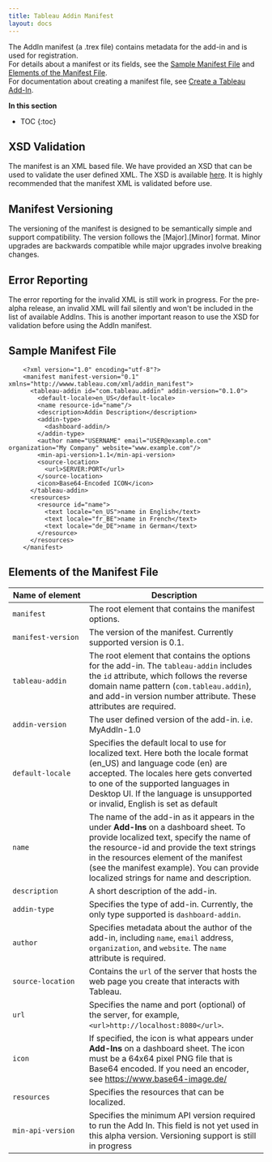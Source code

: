 ```yaml
---
title: Tableau Addin Manifest
layout: docs
---
```


The AddIn manifest (a .trex file) contains metadata for the add-in and is used for registration.  
For details about a manifest or its fields, see the [Sample Manifest File](#sample-manifest-file) and [Elements of the Manifest File](#elements-of-the-manifest-file).  
For documentation about creating a manifest file, see [Create a Tableau Add-In]({{site.baseurl}}/docs/trex_getstarted#create-a-manifest-file).

**In this section**

* TOC
{:toc}



## XSD Validation
The manifest is an XML based file. We have provided an XSD that can be used to validate the user defined XML. The XSD is available [here](https://prerelease.tableau.com/project/version/item.html?cap=52e2710a0793434d82142736c7ab3029&arttypeid={0DD668AE-472C-4E70-B465-35F7AE0DEB6D}&artid={939493D2-8000-4192-857A-67624CBCC35A}). It is highly recommended that the manifest XML is validated before use. 

## Manifest Versioning
The versioning of the manifest is designed to be semantically simple and support compatibility. The version follows the [Major].[Minor] format. Minor upgrades are backwards compatible while major upgrades involve breaking changes. 

## Error Reporting
The error reporting for the invalid XML is still work in progress. For the pre-alpha release, an invalid XML will fail silently and won't be included in the list of available AddIns. This is another important reason to use the XSD for validation before using the AddIn manifest.

## Sample Manifest File

        <?xml version="1.0" encoding="utf-8"?> 
        <manifest manifest-version="0.1" xmlns="http://wwww.tableau.com/xml/addin_manifest">
          <tableau-addin id="com.tableau.addin" addin-version="0.1.0">
            <default-locale>en_US</default-locale>
            <name resource-id="name"/>
            <description>Addin Description</description>
            <addin-type>
              <dashboard-addin/>
            </addin-type>
            <author name="USERNAME" email="USER@example.com" organization="My Company" website="www.example.com"/>
            <min-api-version>1.1</min-api-version>
            <source-location>
              <url>SERVER:PORT</url> 
            </source-location>
            <icon>Base64-Encoded ICON</icon>
          </tableau-addin>
          <resources>
            <resource id="name">
              <text locale="en_US">name in English</text>
              <text locale="fr_BE">name in French</text>
              <text locale="de_DE">name in German</text>
            </resource>
          </resources>
        </manifest>



## Elements of the Manifest File

<table>
<colgroup>
<col width="30%" />
<col width="70%" />
</colgroup>
<thead>
<tr class="header">
<th>Name of element</th>
<th>Description</th>
</tr>
</thead>
<tbody>
<tr class="odd">
<td><code>manifest</code></td>
<td>The root element that contains the manifest options.</td>
</tr>
<tr class="event">
<td><code>manifest-version</code></td>
<td>The version of the manifest. Currently supported version is 0.1. </td>
</tr>
<tr class="odd">
<td><code>tableau-addin</code></td>
<td>The root element that contains the options for the add-in. The <code>tableau-addin</code> includes the <code>id</code> attribute, which follows the reverse domain name pattern (<code>com.tableau.addin</code>), and add-in version number attribute. These attributes are required.</td>
</tr>
<tr class="even">
<td><code>addin-version</code></td>
<td>The user defined version of the add-in. i.e. MyAddIn-1.0</td>
</tr>
<tr class="odd">
<td><code>default-locale</code></td>
<td>Specifies the default local to use for localized text. Here both the locale format (en_US) and language code (en) are accepted. The locales here gets converted to one of the supported languages in Desktop UI. If the language is unsupported or invalid, English is set as default </td>
</tr>
<tr class="even">
<td><code>name</code></td>
<td>The name of the add-in as it appears in the under <strong>Add-Ins</strong> on a dashboard sheet. To provide localized text, specify the name of the resource-id and provide the text strings in the resources element of the manifest (see the manifest example). You can provide localized strings for name and description.</td>
</tr>
<tr class="odd">
<td><code>description</code></td>
<td>A short description of the add-in.</td>
</tr>
<tr class="even">
<td><code>addin-type</code></td>
<td>Specifies the type of add-in. Currently, the only type supported is <code>dashboard-addin</code>.</td>
</tr>
<tr class="odd">
<td><code>author</code></td>
<td>Specifies metadata about the author of the add-in, including <code>name</code>, <code>email</code> address, <code>organization</code>, and <code>website</code>. The <code>name</code> attribute is required.</td>
</tr>
<tr class="even">
<td><code>source-location</code></td>
<td>Contains the <code>url</code> of the server that hosts the web page you create that interacts with Tableau.</td>
</tr>
<tr class="odd">
<td><code>url</code></td>
<td>Specifies the name and port (optional) of the server, for example, <code>&lt;url&gt;http://localhost:8080&lt;/url&gt;</code>.</td>
</tr>
<tr class="even">
<td><code>icon</code></td>
<td>If specified, the icon is what appears under <strong>Add-Ins</strong> on a dashboard sheet. The icon must be a 64x64 pixel PNG file that is Base64 encoded. If you need an encoder, see <a href="https://www.base64-image.de/" class="uri">https://www.base64-image.de/</a></td>
</tr>
<tr class="odd">
<td><code>resources</code></td>
<td>Specifies the resources that can be localized.</td>
</tr>
<tr class="even">
<td><code>min-api-version</code></td>
<td>Specifies the minimum API version required to run the Add In. This field is not yet used in this alpha version. Versioning support is still in progress</td>
</tr>
</tbody>
</table>
